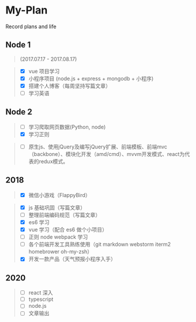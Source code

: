 # My-Plan
Record plans and life

## Node 1      
> (2017.07.17 - 2017.08.17)

> - [x] vue 项目学习
> - [x] 小程序项目 (node.js + express + mongodb + 小程序)
> - [x] 搭建个人博客（每周坚持写篇文章）
> - [ ] 学习英语

## Node 2

> - [ ] 学习爬取网页数据(Python, node)
> - [x] 学习正则

> - [ ] 原生js、使用jQuery及编写jQuery扩展、前端模板、前端mvc（backbone）、模块化开发（amd/cmd）、mvvm开发模式、react为代表的redux模式。

## 2018

> - [x] 微信小游戏（FlappyBird）

> - [x] js 基础巩固（写篇文章）
> - [ ] 整理前端编码规范（写篇文章）
> - [x] es6 学习
> - [x] vue 学习（配合 es6 做个小项目）
> - [ ] 正则 node webpack 学习
> - [ ] 各个前端开发工具熟练使用（git markdown webstorm iterm2 homebrower oh-my-zsh）
> - [x] 开发一款产品（天气预报小程序入手）

## 2020

> - [ ] react 深入
> - [ ] typescript
> - [ ] node.js
> - [ ] 文章输出
